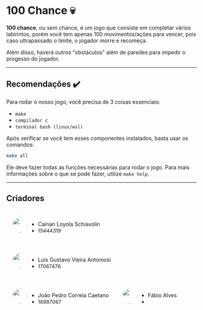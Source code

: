 # 100 Chance 💀

**100 chance**, ou sem chance, é um jogo que consiste em completar vários labirintos, porém você tem apenas 100 movimentos/ações para vencer, pois caso ultrapassado o limite, o jogador morre e recomeça. 

Além disso, haverá outros "obstáculos" além de paredes para impedir o progesso do jogador.

---

## Recomendações ✔️

Para rodar o nosso jogo, você precisa de 3 coisas essenciais:

- `make`
- `compilador c`
- `terminal bash (linux/wsl)`

Após verificar se você tem esses componentes instalados, basta usar os comandos: 
```bash
make all
```

Ele deve fazer todas as funções necessárias para rodar o jogo. Para mais informações sobre o que se pode fazer, utilize `make help`.

---

## Criadores

<div style="display:inline-block; padding:1rem;">
    <img src="https://github.com/ItzCrynix.png" style="height: 40px; border-radius:20px">
    <ul style="display:inline-block">
        <li><span>Cainan Loyola Schiavolin</span>
        <li><span style="font-size:10pt">15444319</span>
    </ul>
</div>

<div style="display:inline-block; padding:1rem;">
    <img src="https://github.com/luis-antoniosi.png" style="height: 40px; border-radius:20px">
    <ul style="display:inline-block">
        <li><span>Luís Gustavo Vieira Antoniosi</span>
        <li><span style="font-size:10pt">17067476</span>
    </ul>
</div>

<div style="display:inline-block; padding:1rem;">
    <img src="https://github.com/4i6caetano.png" style="height: 40px; border-radius:20px">
    <ul style="display:inline-block">
        <li><span>João Pedro Correia Caetano</span>
        <li><span style="font-size:10pt">16987067</span>
    </ul>
</div>

<div style="display:inline-block; padding:1rem;">
    <img src="https://github.com/fabiosantos077.png" style="height: 40px; border-radius:20px">
    <ul style="display:inline-block">
        <li><span>Fábio Alves</span>
        <li><span style="font-size:10pt"></span>
    </ul>
</div>
